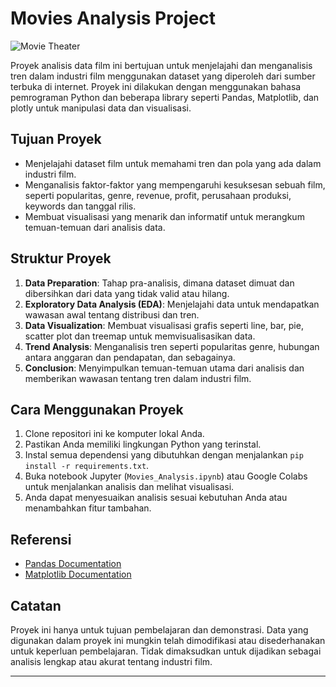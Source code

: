 # Movies Analysis Project

![Movie Theater](https://images.unsplash.com/photo-1516669316427-59391bf030a7?ixlib=rb-1.2.1&ixid=MnwxMjA3fDB8MHxwaG90by1wYWdlfHx8fGVufDB8fHx8&auto=format&fit=crop&w=1650&q=80)

Proyek analisis data film ini bertujuan untuk menjelajahi dan menganalisis tren dalam industri film menggunakan dataset yang diperoleh dari sumber terbuka di internet. 
Proyek ini dilakukan dengan menggunakan bahasa pemrograman Python dan beberapa library seperti Pandas, Matplotlib, dan plotly untuk manipulasi data dan visualisasi.

## Tujuan Proyek
- Menjelajahi dataset film untuk memahami tren dan pola yang ada dalam industri film.
- Menganalisis faktor-faktor yang mempengaruhi kesuksesan sebuah film, seperti popularitas, genre, revenue, profit, perusahaan produksi, keywords dan tanggal rilis.
- Membuat visualisasi yang menarik dan informatif untuk merangkum temuan-temuan dari analisis data.

## Struktur Proyek
1. **Data Preparation**: Tahap pra-analisis, dimana dataset dimuat dan dibersihkan dari data yang tidak valid atau hilang.
2. **Exploratory Data Analysis (EDA)**: Menjelajahi data untuk mendapatkan wawasan awal tentang distribusi dan tren.
3. **Data Visualization**: Membuat visualisasi grafis seperti line, bar, pie, scatter plot dan treemap untuk memvisualisasikan data.
4. **Trend Analysis**: Menganalisis tren seperti popularitas genre, hubungan antara anggaran dan pendapatan, dan sebagainya.
5. **Conclusion**: Menyimpulkan temuan-temuan utama dari analisis dan memberikan wawasan tentang tren dalam industri film.

## Cara Menggunakan Proyek
1. Clone repositori ini ke komputer lokal Anda.
2. Pastikan Anda memiliki lingkungan Python yang terinstal.
3. Instal semua dependensi yang dibutuhkan dengan menjalankan `pip install -r requirements.txt`.
4. Buka notebook Jupyter (`Movies_Analysis.ipynb`) atau Google Colabs untuk menjalankan analisis dan melihat visualisasi.
5. Anda dapat menyesuaikan analisis sesuai kebutuhan Anda atau menambahkan fitur tambahan.

## Referensi
- [Pandas Documentation](https://pandas.pydata.org/docs/)
- [Matplotlib Documentation](https://matplotlib.org/stable/contents.html)

## Catatan
Proyek ini hanya untuk tujuan pembelajaran dan demonstrasi. Data yang digunakan dalam proyek ini mungkin telah dimodifikasi atau disederhanakan untuk keperluan pembelajaran. Tidak dimaksudkan untuk dijadikan sebagai analisis lengkap atau akurat tentang industri film.

---

